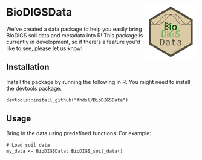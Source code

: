 # BioDIGSData <img src="man/hex_logo.png" align="right" height="138" />

We've created a data package to help you easily bring BioDIGS soil data and metadata into R! This package is currently in development, so if there's a feature you'd like to see, please let us know!

## Installation

Install the package by running the following in R. You might need to install the devtools package.

```
devtools::install_github("fhdsl/BioDIGSData")
```

## Usage

Bring in the data using predefined functions. For example:

```
# Load soil data
my_data <- BioDIGSData::BioDIGS_soil_data()
```
